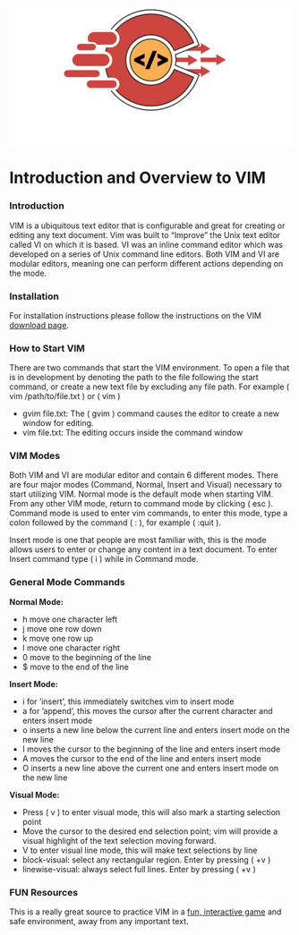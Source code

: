 ![gcc_logo_2021](../../Images/GCC_Logo_2021.png)

# Introduction and Overview to VIM

### Introduction
VIM is a ubiquitous text editor that is configurable and great for creating or editing any text document. Vim was built to “Improve” the Unix text editor called VI on which it is based. VI was an inline command editor which was developed on a series of Unix command line editors. Both VIM and VI are modular editors, meaning one can perform different actions depending on the mode.

### Installation

For installation instructions please follow the instructions on the VIM [download page](https://www.vim.org/download.php).

### How to Start VIM
There are two commands that start the VIM environment. To open a file that is in development by denoting the path to the file following the start command, or create a new text file by excluding any file path.  For example ( vim /path/to/file.txt  ) or ( vim )

- gvim file.txt: The ( gvim ) command causes the editor to create a new window for editing.
- vim file.txt: The editing occurs inside the command window

### VIM Modes

Both VIM and VI are modular editor and contain 6 different modes. There are four major modes (Command, Normal, Insert and Visual) necessary to start utilizing VIM. Normal mode is the default mode when starting VIM. From any other VIM mode, return to command mode by clicking ( esc ). Command mode is used to enter vim commands, to enter this mode, type a colon followed by the command ( :<command> ), for example ( :quit ).  

Insert mode is one that people are most familiar with, this is the mode allows users to enter or change any content in a text document. To enter Insert command type ( i ) while in Command mode.

### General Mode Commands

**Normal Mode:**

- h move one character left
- j move one row down
- k move one row up
- l move one character right
- 0 move to the beginning of the line
- $ move to the end of the line

**Insert Mode:**

- i for ’insert’, this immediately switches vim to insert mode
- a for ’append’, this moves the cursor after the current character and enters insert mode
- o inserts a new line below the current line and enters insert mode on the new line
- I moves the cursor to the beginning of the line and enters insert mode
- A moves the cursor to the end of the line and enters insert mode
- O inserts a new line above the current one and enters insert mode on the new line

**Visual Mode:**

- Press ( v ) to enter visual mode, this will also mark a starting selection point
- Move the cursor to the desired end selection point; vim will provide a visual highlight of the text selection moving forward.
- V to enter visual line mode, this will make text selections by line
- block-visual: select any rectangular region. Enter by pressing ( <ctrl>+v )
- linewise-visual: always select full lines. Enter by pressing ( <shift>+v )


### FUN Resources

This is a really great source to practice VIM in a [fun, interactive game](https://vim-adventures.com/) and safe environment, away from any important text.
